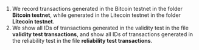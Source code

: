 1. We record transactions generated in the Bitcoin testnet in the folder **Bitcoin testnet**, while generated in the Litecoin testnet in the folder **Litecoin testnet**.
2. We show all IDs of transactions generated in the validity test in the file **validity test transactions**, and show all IDs of transactions generated in the reliability test in the file **reliability test transactions**.
